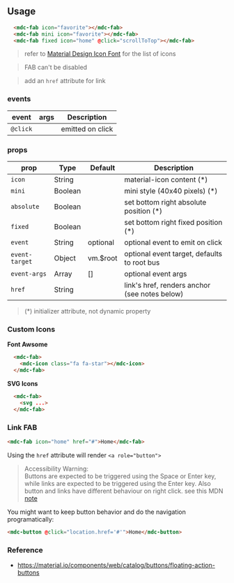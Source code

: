 ## Usage

```html
  <mdc-fab icon="favorite"></mdc-fab>
  <mdc-fab mini icon="favorite"></mdc-fab>
  <mdc-fab fixed icon="home" @click="scrollToTop"></mdc-fab>
```

> refer to [Material Design Icon Font](https://material.io/icons/) for the list of icons 

> FAB can't be disabled

> add an `href` attribute for link


### events

| event   | args | Description |
|---------|------|-------------|
|`@click` |     | emitted on click |


### props

| prop | Type | Default | Description |
|-------|------|---------|-------------|
|`icon`|String || material-icon content (*)|
|`mini`|Boolean|| mini style (40x40 pixels) (*)|
|`absolute`| Boolean|| set bottom right absolute position (*)|
|`fixed`| Boolean|| set bottom right fixed position (*)|
|`event`|String| optional | optional event to emit on click  |
|`event-target`|Object| vm.$root | optional event target, defaults to root bus |
|`event-args`|Array| [] | optional event args |
|`href`|String|| link's href, renders anchor (see notes below) | 


> (*) initializer attribute, not dynamic property


### Custom Icons

**Font Awsome**

```html
  <mdc-fab>
    <mdc-icon class="fa fa-star"></mdc-icon>
  </mdc-fab>
```


**SVG Icons**

```html
  <mdc-fab> 
    <svg ...> 
  </mdc-fab>
```

### Link FAB

```html
<mdc-fab icon="home" href="#">Home</mdc-fab>
```

Using the `href` attribute will render `<a role="button">`

> Accessibility Warning:  
> Buttons are expected to be triggered using the Space or Enter key, 
> while links are expected to be triggered using the Enter key. 
> Also button and links have different behaviour on right click.
> see this MDN [note](https://developer.mozilla.org/en-US/docs/Web/Accessibility/ARIA/ARIA_Techniques/Using_the_button_role#Keyboard_and_focus)

You might want to keep button behavior and do the navigation programatically:

```html
<mdc-button @click="location.href='#'">Home</mdc-button>
```

### Reference

- <https://material.io/components/web/catalog/buttons/floating-action-buttons>
